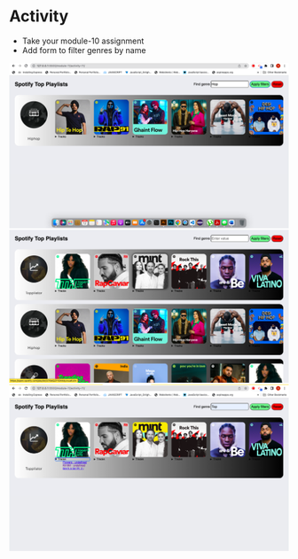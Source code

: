 # Activity

- Take your module-10 assignment
- Add form to filter genres by name

!["Screenshot -1"](./activity-11/FilterApplied-2.png)
!["Screenshot -2"](./activity-11/ResetApplied.png)
!["Screenshot -3"](./activity-11/FilterApplied.png)